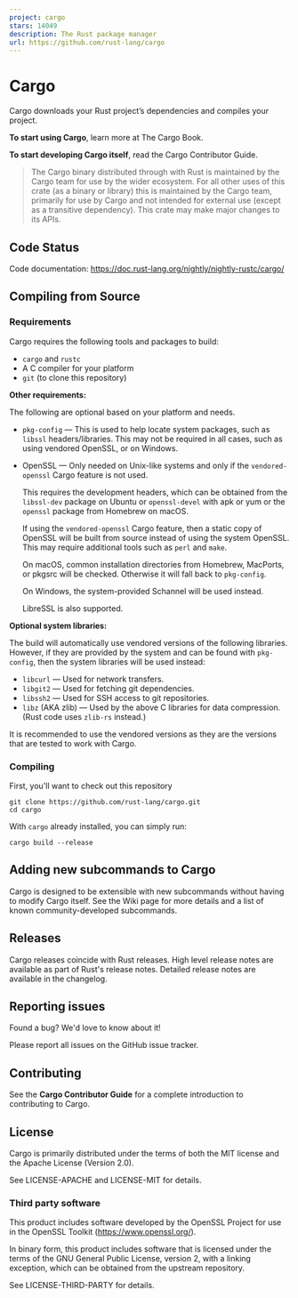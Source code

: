```yaml
---
project: cargo
stars: 14049
description: The Rust package manager
url: https://github.com/rust-lang/cargo
---
```


Cargo
=====

Cargo downloads your Rust project’s dependencies and compiles your project.

**To start using Cargo**, learn more at The Cargo Book.

**To start developing Cargo itself**, read the Cargo Contributor Guide.

> The Cargo binary distributed through with Rust is maintained by the Cargo team for use by the wider ecosystem. For all other uses of this crate (as a binary or library) this is maintained by the Cargo team, primarily for use by Cargo and not intended for external use (except as a transitive dependency). This crate may make major changes to its APIs.

Code Status
-----------

Code documentation: https://doc.rust-lang.org/nightly/nightly-rustc/cargo/

Compiling from Source
---------------------

### Requirements

Cargo requires the following tools and packages to build:

-   `cargo` and `rustc`
-   A C compiler for your platform
-   `git` (to clone this repository)

**Other requirements:**

The following are optional based on your platform and needs.

-   `pkg-config` — This is used to help locate system packages, such as `libssl` headers/libraries. This may not be required in all cases, such as using vendored OpenSSL, or on Windows.
    
-   OpenSSL — Only needed on Unix-like systems and only if the `vendored-openssl` Cargo feature is not used.
    
    This requires the development headers, which can be obtained from the `libssl-dev` package on Ubuntu or `openssl-devel` with apk or yum or the `openssl` package from Homebrew on macOS.
    
    If using the `vendored-openssl` Cargo feature, then a static copy of OpenSSL will be built from source instead of using the system OpenSSL. This may require additional tools such as `perl` and `make`.
    
    On macOS, common installation directories from Homebrew, MacPorts, or pkgsrc will be checked. Otherwise it will fall back to `pkg-config`.
    
    On Windows, the system-provided Schannel will be used instead.
    
    LibreSSL is also supported.
    

**Optional system libraries:**

The build will automatically use vendored versions of the following libraries. However, if they are provided by the system and can be found with `pkg-config`, then the system libraries will be used instead:

-   `libcurl` — Used for network transfers.
-   `libgit2` — Used for fetching git dependencies.
-   `libssh2` — Used for SSH access to git repositories.
-   `libz` (AKA zlib) — Used by the above C libraries for data compression. (Rust code uses `zlib-rs` instead.)

It is recommended to use the vendored versions as they are the versions that are tested to work with Cargo.

### Compiling

First, you'll want to check out this repository

```
git clone https://github.com/rust-lang/cargo.git
cd cargo
```

With `cargo` already installed, you can simply run:

```
cargo build --release
```

Adding new subcommands to Cargo
-------------------------------

Cargo is designed to be extensible with new subcommands without having to modify Cargo itself. See the Wiki page for more details and a list of known community-developed subcommands.

Releases
--------

Cargo releases coincide with Rust releases. High level release notes are available as part of Rust's release notes. Detailed release notes are available in the changelog.

Reporting issues
----------------

Found a bug? We'd love to know about it!

Please report all issues on the GitHub issue tracker.

Contributing
------------

See the **Cargo Contributor Guide** for a complete introduction to contributing to Cargo.

License
-------

Cargo is primarily distributed under the terms of both the MIT license and the Apache License (Version 2.0).

See LICENSE-APACHE and LICENSE-MIT for details.

### Third party software

This product includes software developed by the OpenSSL Project for use in the OpenSSL Toolkit (https://www.openssl.org/).

In binary form, this product includes software that is licensed under the terms of the GNU General Public License, version 2, with a linking exception, which can be obtained from the upstream repository.

See LICENSE-THIRD-PARTY for details.
